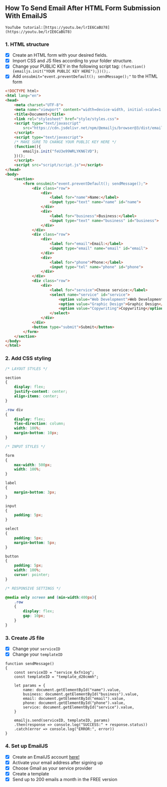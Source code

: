 ## How To Send Email After HTML Form Submission With EmailJS
`YouTube tutorial:[https://youtu.be/lrIE6CaBU78](https://youtu.be/lrIE6CaBU78)`

### 1. HTML structure
- [x] Create an HTML form with your desired fields.
- [x] Import CSS and JS files according to your folder structure.
- [x] Change your PUBLIC KEY in the following script tag: `(function(){emailjs.init("YOUR PUBLIC KEY HERE");})();.`
- [x] Add `onsubmit="event.preventDefault(); sendMessage();"` to the HTML form
```HTML
<!DOCTYPE html>
<html lang="en">
<head>
    <meta charset="UTF-8">
    <meta name="viewport" content="width=device-width, initial-scale=1.0">
    <title>Document</title>
    <link rel="stylesheet" href="style/styles.css">
    <script type="text/javascript"
        src="https://cdn.jsdelivr.net/npm/@emailjs/browser@3/dist/email.min.js">
    </script>
    <script type="text/javascript">
    /* MAKE SURE TO CHANGE YOUR PUBLIC KEY HERE */
    (function(){
        emailjs.init("feU3e99WRLYKN6lVD");
    })();
    </script>
    <script src="script/script.js"></script>
</head>
<body>
    <section>
        <form onsubmit="event.preventDefault(); sendMessage();">
            <div class="row">
                <div>
                    <label for="name">Name:</label>
                    <input type="text" name="name" id="name">
                </div>
                <div>
                    <label for="business">Business:</label>
                    <input type="text" name="business" id="business">
                </div>
            </div>
            <div class="row">
                <div>
                    <label for="email">Email:</label>
                    <input type="email" name="email" id="email">
                </div>
                <div>
                    <label for="phone">Phone:</label>
                    <input type="tel" name="phone" id="phone">
                </div>
            </div>
            <div class="row">
                <div>
                    <label for="service">Choose service:</label>
                    <select name="service" id="service">
                        <option value="Web Development">Web Development</option>
                        <option value="Graphic Design">Graphic Design</option>
                        <option value="Copywriting">Copywriting</option>
                    </select>
                </div>
            </div>
            <button type="submit">Submit</button>
        </form>
    </section>
</body>
</html>
```

### 2. Add CSS styling
```CSS
/* LAYOUT STYLES */

section
{
    display: flex;
    justify-content: center;
    align-items: center;
}

.row div
{
    display: flex;
    flex-direction: column;
    width: 100%;
    margin-bottom: 10px;
}

/* INPUT STYLES */

form
{
    max-width: 500px;
    width: 100%;
}

label
{
    margin-bottom: 3px;
}

input
{
    padding: 5px;
}

select
{
    padding: 5px;
    margin-bottom: 5px;
}

button
{
    padding: 5px;
    width: 100%;
    cursor: pointer;
}

/* RESPONSIVE SETTINGS */

@media only screen and (min-width:400px){
    .row
    {
        display: flex;
        gap: 10px;
    }
}
```

### 3. Create JS file
- [x] Change your `serviceID`
- [x] Change your `templateID`
```JS
function sendMessage()
{
    const serviceID = "service_6xfn1og";
    const templateID = "template_d20cmmh";

    let params = {
        name: document.getElementById("name").value,
        business: document.getElementById("business").value,
        email: document.getElementById("email").value,
        phone: document.getElementById("phone").value,
        service: document.getElementById("service").value,
    }

    emailjs.send(serviceID, templateID, params)
    .then(response => console.log("SUCCESS:" + response.status))
    .catch(error => console.log("ERROR:", error))
}
```
### 4. Set up EmailJS

- [x] Create an EmailJS account [here!](https://www.emailjs.com/)
- [x] Activate your email address after signing up
- [x] Choose Gmail as your service provider
- [x] Create a template
- [x] Send up to 200 emails a month in the FREE version
